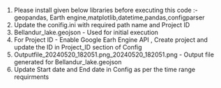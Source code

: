 1. Please install given below libraries before executing this code :- geopandas, Earth engine,matplotlib,datetime,pandas,configparser
2. Update the conifig.ini with required path name and Project ID
3. Bellandur_lake.geojson - Used for initial execution
4. For Project ID - Enable Google Earh Engine API , Create project and update the ID in Project_ID section of Config
5. Outputfile_20240520_182051.png_20240520_182051.png - Output file generated for Bellandur_lake.geojson
6. Update Start date and End date in Config as per the time range requirments
